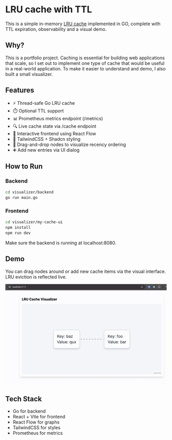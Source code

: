 # LRU cache with TTL

This is a simple in-memory [LRU cache](https://en.wikipedia.org/wiki/Cache_replacement_policies#Least_Recently_Used_(LRU)) implemented in GO, complete with TTL expiration, observability and a visual demo.

## Why?

This is a portfolio project. Caching is essential for building web applications that scale, so I set out to implement one type of cache that would be useful in a real-world application. To make it easier to understand and demo, I also built a small visualizer.

## Features
- ⚡ Thread-safe Go LRU cache
- ⏱️ Optional TTL support
- 📊 Prometheus metrics endpoint (/metrics)
- 🔍 Live cache state via /cache endpoint
- 🧩 Interactive frontend using React Flow
- 🎨 TailwindCSS + Shadcn styling
- 🔄 Drag-and-drop nodes to visualize recency ordering
- ➕ Add new entries via UI dialog

## How to Run

### Backend

```bash
cd visualizer/backend
go run main.go
```

### Frontend
```bash
cd visualizer/my-cache-ui
npm install
npm run dev
```
Make sure the backend is running at localhost:8080.

## Demo

You can drag nodes around or add new cache items via the visual interface. LRU eviction is reflected live.

![Demo](./assets/demo.gif)

## Tech Stack

- Go for backend
- React + Vite for frontend
- React Flow for graphs
- TailwindCSS for styles
- Prometheus for metrics